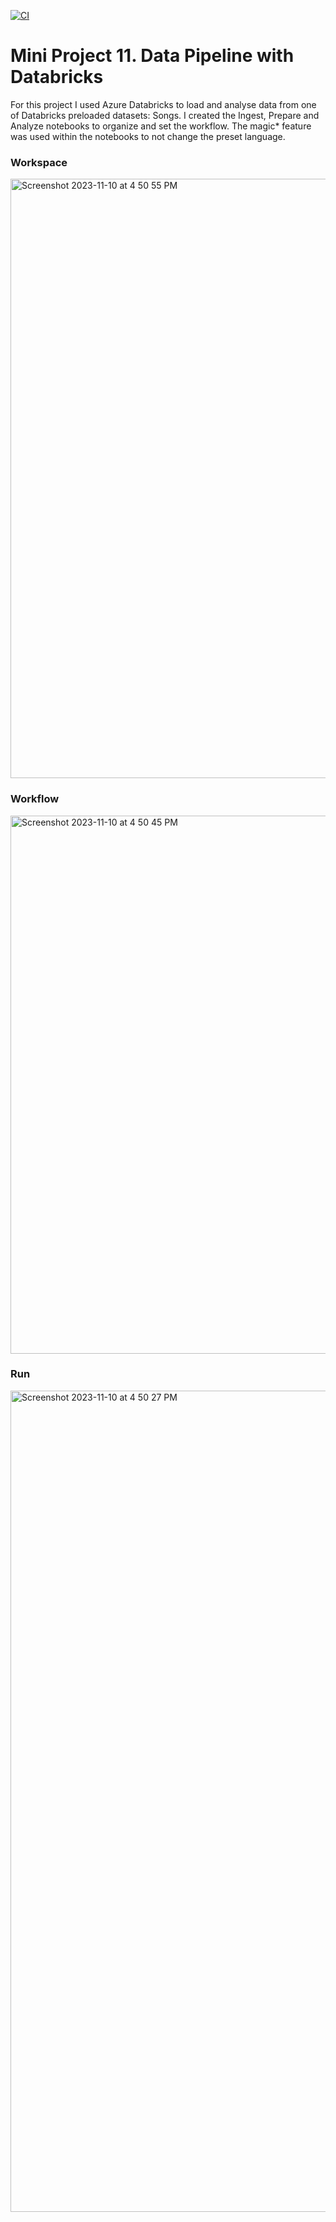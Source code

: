 [![CI](https://github.com/dani-jimlar/djl_mini_project_11/actions/workflows/cicd.yml/badge.svg)](https://github.com/dani-jimlar/djl_mini_project_11/actions/workflows/cicd.yml)
# Mini Project 11. Data Pipeline with Databricks

For this project I used Azure Databricks to load and analyse data from one of Databricks preloaded datasets: Songs. I created the Ingest, Prepare and Analyze notebooks to organize and set the workflow. The magic* feature was used within the notebooks to not change the preset language. 

### Workspace
<img width="959" alt="Screenshot 2023-11-10 at 4 50 55 PM" src="https://github.com/dani-jimlar/djl_mini_project_11/assets/143829673/6cce5bde-fba4-4ec4-a083-103bf69880f8">

### Workflow
<img width="861" alt="Screenshot 2023-11-10 at 4 50 45 PM" src="https://github.com/dani-jimlar/djl_mini_project_11/assets/143829673/62b4ddb8-0436-4bd3-b933-504a509a4334">

### Run 
<img width="1314" alt="Screenshot 2023-11-10 at 4 50 27 PM" src="https://github.com/dani-jimlar/djl_mini_project_11/assets/143829673/da0dc54b-919d-4530-a91e-23aa79f6c302">



